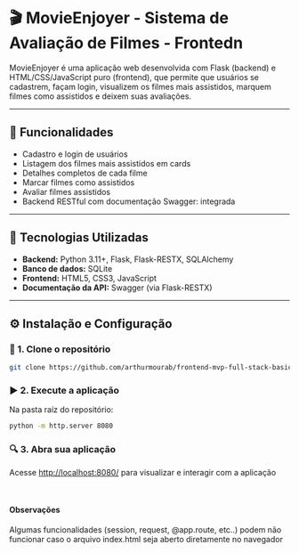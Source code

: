 # 🎬 MovieEnjoyer - Sistema de Avaliação de Filmes - Frontedn

MovieEnjoyer é uma aplicação web desenvolvida com Flask (backend) e HTML/CSS/JavaScript puro (frontend), que permite que usuários se cadastrem, façam login, visualizem os filmes mais assistidos, marquem filmes como assistidos e deixem suas avaliações.

---

## 🚀 Funcionalidades

- Cadastro e login de usuários
- Listagem dos filmes mais assistidos em cards
- Detalhes completos de cada filme
- Marcar filmes como assistidos
- Avaliar filmes assistidos
- Backend RESTful com documentação Swagger: integrada

---

## 🧰 Tecnologias Utilizadas

- **Backend:** Python 3.11+, Flask, Flask-RESTX, SQLAlchemy
- **Banco de dados:** SQLite
- **Frontend:** HTML5, CSS3, JavaScript
- **Documentação da API:** Swagger (via Flask-RESTX)

---

## ⚙️ Instalação e Configuração

### 🔁 1. Clone o repositório
```bash
git clone https://github.com/arthurmourab/frontend-mvp-full-stack-basico.git
```

### ▶ 2. Execute a aplicação
Na pasta raíz do repositório:

```bash
python -m http.server 8080
```

### 🔍 3. Abra sua aplicação
Acesse <http://localhost:8080/> para visualizar e interagir com a aplicação

<br />

#### Observações
Algumas funcionalidades (session, request, @app.route, etc..) podem não funcionar caso o arquivo index.html seja aberto diretamente no navegador
